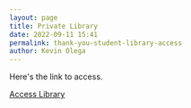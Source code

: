 ```yaml
--- 
layout: page
title: Private Library
date: 2022-09-11 15:41
permalink: thank-you-student-library-access
author: Kevin Olega 
--- 
```



Here's the link to access.

[Access Library](https://docs.google.com/document/d/1EBq_acN3rqANtCtpg6_2dRodFmM9V_EjjzjsH5hEzhE/edit?usp=sharing)